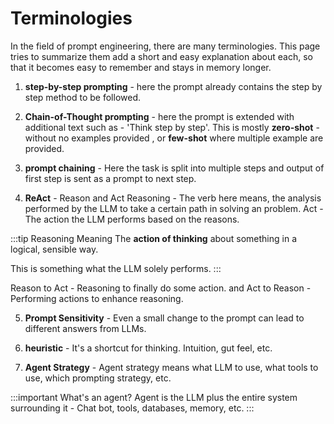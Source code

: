 # Terminologies

In the field of prompt engineering, there are many terminologies.
This page tries to summarize them add a short and easy explanation about each,
so that it becomes easy to remember and stays in memory longer.

1. **step-by-step prompting** - here the prompt already contains the step by step method to be followed.

2. **Chain-of-Thought prompting** - here the prompt is extended with additional text such as - 'Think step by step'.
   This is mostly **zero-shot** - without no examples provided , or **few-shot** where multiple example are provided.

3. **prompt chaining** - Here the task is split into multiple steps
   and output of first step is sent as a prompt to next step.

4. **ReAct** - Reason and Act
   Reasoning - The verb here means, the analysis performed by the LLM to take a certain path in solving an problem.
   Act - The action the LLM performs based on the reasons.

:::tip Reasoning Meaning
The **action of thinking** about something in a logical, sensible way.

This is something what the LLM solely performs.
:::

Reason to Act - Reasoning to finally do some action.
and Act to Reason - Performing actions to enhance reasoning.

5. **Prompt Sensitivity** - Even a small change to the prompt can lead to different answers from LLMs.

6. **heuristic** - It's a shortcut for thinking. Intuition, gut feel, etc.

7. **Agent Strategy** - Agent strategy means what LLM to use, what tools to use, which prompting strategy, etc.

:::important What's an agent?
Agent is the LLM plus the entire system surrounding it - Chat bot, tools, databases, memory, etc.
:::
